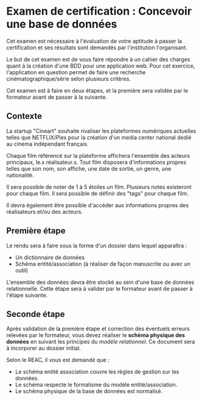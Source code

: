 # Examen de certification : Concevoir une base de données

Cet examen est  nécessaire à l'évaluation de votre aptitude à passer la certification et ses résultats sont demandés par l'institution l'organisant.

Le but de cet examen est de vous faire répondre à un cahier des charges quant à la création d'une BDD pour une application web. Pour cet exercice, l'application en question permet de faire une recherche cinématographique/série selon plusieurs critères.

Cet examen est à faire en deux étapes, et la première sera validée par le formateur avant de passer à la suivante. 

## Contexte
La startup "Cineart" souhaite rivaliser les plateformes numériques actuelles telles que NETFLIX/Plex pour la création d'un media center national dedié au cinema indépendant français. 

Chaque film référencé sur la plateforme affichera l'ensemble des acteurs principaux, le.s réalisateur.s.
Tout film disposera d'informations propres telles que son nom, son affiche, une date de sortie, un genre, une nationalité.

Il sera possible de noter de 1 à 5 étoiles un film.  Plusieurs notes existeront pour chaque film. 
Il sera possible de définir des "tags" pour chaque film.

Il devra également être possible d'accéder aux informations propres des réalisateurs et/ou des acteurs. 



## Première étape

Le rendu sera à faire sous la forme d'un dossier dans lequel apparaîtra :

- Un dictionnaire de données
- Schéma entité/association (à réaliser de façon manuscrite ou avec un outil)


L'ensemble des données devra être stocké au sein d'une base de données relationnelle. 
Cette étape sera à valider par le formateur avant de passer à l'étape suivante.

## Seconde étape

Après validation de la première étape et correction des éventuels erreurs relevées par le formateur, vous devez réaliser le **schéma physique des données** en suivant les principes du _modèle relationnel_. Ce document sera à incorporer au dossier initial.

Selon le REAC, il vous est demandé que : 

- Le schéma entité association couvre les règles de gestion sur les données.
- Le schéma respecte le formalisme du modèle entité/association.
- Le schéma physique de la base de données est normalisé.
